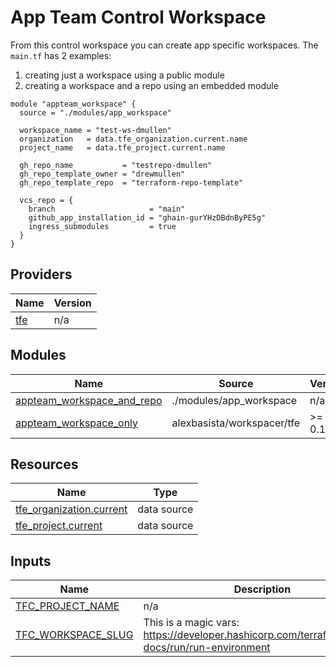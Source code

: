 # App Team Control Workspace

From this control workspace you can create app specific workspaces. The `main.tf` has 2 examples:
1. creating just a workspace using a public module
2. creating a workspace and a repo using an embedded module

```hcl
module "appteam_workspace" {
  source = "./modules/app_workspace"

  workspace_name = "test-ws-dmullen"
  organization   = data.tfe_organization.current.name
  project_name   = data.tfe_project.current.name

  gh_repo_name           = "testrepo-dmullen"
  gh_repo_template_owner = "drewmullen"
  gh_repo_template_repo  = "terraform-repo-template"

  vcs_repo = {
    branch                     = "main"
    github_app_installation_id = "ghain-gurYHzDBdnByPE5g"
    ingress_submodules         = true
  }  
}
```


<!-- BEGIN_TF_DOCS -->


## Providers

| Name | Version |
|------|---------|
| <a name="provider_tfe"></a> [tfe](#provider\_tfe) | n/a |

## Modules

| Name | Source | Version |
|------|--------|---------|
| <a name="module_appteam_workspace_and_repo"></a> [appteam\_workspace\_and\_repo](#module\_appteam\_workspace\_and\_repo) | ./modules/app_workspace | n/a |
| <a name="module_appteam_workspace_only"></a> [appteam\_workspace\_only](#module\_appteam\_workspace\_only) | alexbasista/workspacer/tfe | >= 0.13 |

## Resources

| Name | Type |
|------|------|
| [tfe_organization.current](https://registry.terraform.io/providers/hashicorp/tfe/latest/docs/data-sources/organization) | data source |
| [tfe_project.current](https://registry.terraform.io/providers/hashicorp/tfe/latest/docs/data-sources/project) | data source |

## Inputs

| Name | Description | Type | Default | Required |
|------|-------------|------|---------|:--------:|
| <a name="input_TFC_PROJECT_NAME"></a> [TFC\_PROJECT\_NAME](#input\_TFC\_PROJECT\_NAME) | n/a | `any` | n/a | yes |
| <a name="input_TFC_WORKSPACE_SLUG"></a> [TFC\_WORKSPACE\_SLUG](#input\_TFC\_WORKSPACE\_SLUG) | This is a magic vars: https://developer.hashicorp.com/terraform/cloud-docs/run/run-environment | `any` | n/a | yes |
<!-- END_TF_DOCS -->